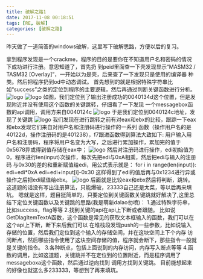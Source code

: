 ```yaml
---
title: 破解之路1
date: 2017-11-08 00:18:51
tags: [RE, 破解]
categories: [破解之路]
---
```

昨天做了一道简答的windows破解，这里写下破解思路，方便以后的复习。
<!--more-->
拿到程序发现是一个crackme，程序的目的是要你在不知道用户名和密码的情况下成功进行注册。意思知道了，首先扔
到peid里面查一下壳发现显示“MASM32 / TASM32 [Overlay]”，一开始以为是壳，后来查了一下发现只是使用的编译器
种类。然后把程序扔到od中动态调试。
首先想到的就是根据特殊字符串比如“success”之类的定位到程序的主要逻辑，然后再通过判断关键函数进行分析。
![logo](./1.png)
![logo](./2.png)
如图，我们定位到了输出注册成功的0040134d这个位置，但是发现附近并没有使用这个函数的关键跳转，仔细看了一下发现
一个messagebox函数的api调用，调用方来自0040124c
![logo](./3.png)
于是我们定位到0040124c地址，发现了关键跳
![logo](./4.png)
我们发现在进行跳转之前有对eax和ebx的比较，跟踪一下eax和ebx发现它们来自对用户名和注册码进行操作的一系列
函数（操作用户名的是40122d，操作注册码的是401238），f7跟进函数得到算法大致如下:
用户输入用户名和注册码，程序将用户名变为大写，之后进行累加操作，累加完的值于0x5678异或得到值存储在eax中；
![logo](./5.png)
然后对注册码进行操作，edi初始值为0，程序进行len(input)次操作，每次先把edi与0xA相乘，然后把edi与输入的注册码
与0x30的差的和重新赋值给edi，用公式表示就是：
for i in range(len(input)):
    edi=edi*0xA
    edi=edi+input[i]-0x30
这样得到了edi的值后再与0x1234进行异或操作之后把edi赋值给ebx。
![logo](./6.png)
后面就是比较eax和ebx然后将判断，跳转。这道题的话没有写出注册算法，只能爆破，23333自己还是太菜，等以后再来填坑。
嗯就是这样，题目挺简单的，只要定位到关键函数关键跳就好解决了,这里总结下定位关键函数以及关键跳的思路(我是萌新dalao勿喷)：
1.通过特殊字符串，比如success，flag等等
2.找到关键的api在api上下断或者跟随。
比如说GetDlagItemTextA函数，这个函数是常见的获取文本框输入的函数，我们可以在这个api上下断，断下来后我们可以
在堆栈段发现push的一些参数，比如说输入存储的位置，然后我们定位到这个输入的存储空间，并在这块空间上下个内存
访问断点，然后哪些指令使用了这块空间存储的值，程序就会断下，那些指令一般就是关键的指令。
3.各种断点，包括上面说到的内存访问，内存写入断点等等
4.函数的调用，比如这道题，关键跳并不在定位到的位置附近，而是程序调用了messageboxa这个函数，然后通过逆向找到
调用方找到关键跳。
目前能想起来的好像也就这么多233333，等想到了再来填坑。
